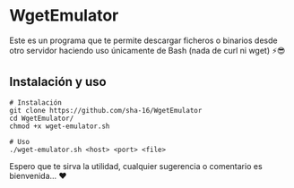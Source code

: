 # WgetEmulator
Este es un programa que te permite descargar ficheros o binarios desde otro servidor haciendo uso únicamente de Bash (nada de curl ni wget) ⚡😎

## Instalación y uso
```
# Instalación
git clone https://github.com/sha-16/WgetEmulator
cd WgetEmulator/
chmod +x wget-emulator.sh

# Uso
./wget-emulator.sh <host> <port> <file>
```
Espero que te sirva la utilidad, cualquier sugerencia o comentario es bienvenida... ❤

